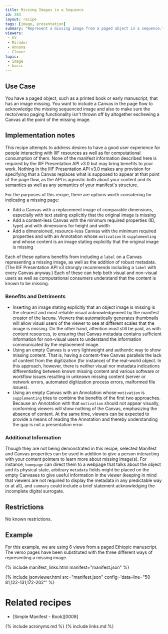 ```yaml
---
title: Missing Images in a Sequence
id: 283
layout: recipe
tags: [image, presentation]
summary: "Represent a missing image from a paged object in a sequence."
viewers:
 - UV
 - Mirador
 - Annona
 - Clover
topic:
 - image
 - basic
---
```


## Use Case

You have a paged object, such as a printed book or early manuscript, that has an image missing. You want to include a Canvas in the page flow to acknowledge the missing sequenced image and also to make sure the recto/verso paging functionality isn't thrown off by altogether eschewing a Canvas at the point of the missing image.

## Implementation notes

This recipe attempts to address desires to have a good user experience for people interacting with IIIF resources as well as for computational consumption of them. None of the manifest information described here is required by the IIIF Presentation API v3.0 but may bring benefits to your work. Nothing in the IIIF Presentation API v3.0 makes any provision for specifying that a Canvas replaces what is supposed to appear at that point of the page flow, as the API is agnostic both about your content and its semantics as well as any semantics of your manifest's structure.

For the purposes of this recipe, there are options worth considering for indicating a missing page:
+ Add a Canvas with a replacement image of comparable dimensions, especially with text stating explicitly that the original image is missing
+ Add a content-less Canvas with the minimum required properties (ID, type) and with dimensions for height and width
+ Add a dimensioned, resource-less Canvas with the minimum required properties and with an Annotation whose `motivation` is `supplementing` and whose content is an image stating explicitly that the original image is missing

Each of these options benefits from including a `label` on a Canvas representing a missing image, as well as the addition of robust metadata. (The IIIF Presentation API v3 strongly recommends including a `label` with every Canvas anyway.) Each of these can help both visual and non-visual users as well as computational consumers understand that the content is known to be missing.


### Benefits and Detriments

+ Inserting an image stating explicitly that an object image is missing is the clearest and most reliable visual acknowledgement by the manifest creator of the lacuna. Viewers that automatically generates thumbnails will allow visual users of the viewer to see at different scales that the image is missing. On the other hand, attention must still be paid, as with content resources, to ensuring that Canvas metadata contains sufficient information for non-visual users to understand the information communicated by the replacement image.
+ Using an empty Canvas is a very lightweight and authentic way to show missing content. That is, having a content-free Canvas parallels the lack of content from the digitization (for instance) of the real-world object. In this approach, however, there is neither visual nor metadata indications differentiating between known missing content and various software or workflow issues resulting in unknown missing content (server or network errors, automated digitization process errors, malformed file issues). 
+ Using an empty Canvas with an Annotation whose `motivation` is `supplementing` tries to combine the benefits of the first two approaches. Because an Annotation with that `motivation` should not appear visually, conforming viewers will show nothing of the Canvas, emphasizing the absence of content. At the same time, viewers can be expected to provide a means of reading the Annotation and thereby understanding the gap is not a presentation error.

### Additional Information

Though they are not being demonstrated in this recipe, selected Manifest and Canvas properties can be used in addition to give a person interacting with your content pointers to learn more about missing image(s). For instance, `homepage` can direct them to a webpage that talks about the object and its physical state, arbitrary `metadata` fields might be placed on the empty Canvases to give useful information in the viewer (keeping in mind that viewers are not required to display the metadata in any predictable way or at all), and `summary` could include a brief statement acknowledging the incomplete digital surrogate.

## Restrictions

No known restrictions.

## Example

For this example, we are using 6 views from a paged Ethiopic manuscript. The verso pages have been substituted with the three different ways of representing a missing image.

{% include manifest_links.html manifest="manifest.json" %}

{% include jsonviewer.html src="manifest.json" config='data-line="50-81,122-131,172-202"' %}


# Related recipes

* [Simple Manifest - Book][0009]

{% include acronyms.md %}
{% include links.md %}
